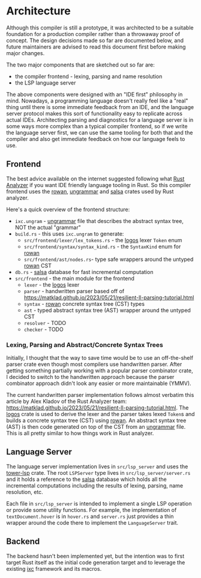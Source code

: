 # Architecture

Although this compiler is still a prototype, it was architected to be a suitable foundation for a production compiler rather than a throwaway proof of concept. The design decisions made so far are documented below,
and future maintainers are advised to read this document first before making major changes.

The two major components that are sketched out so far are:
- the compiler frontend - lexing, parsing and name resolution
- the LSP language server 

The above components were designed with an "IDE first" philosophy in mind. 
Nowadays, a programming language doesn't really feel like a "real" thing until there is some immediate feedback from an IDE, and the language server protocol makes this sort of functionality easy to replicate across actual IDEs.
Architecting parsing and diagnostics for a language server is in some ways more complex than a typical compiler frontend, 
so if we write the language server first, we can use the same tooling for both that and the compiler 
and also get immediate feedback on how our language feels to use.

## Frontend

The best advice available on the internet suggested following what [Rust Analyzer](https://github.com/rust-lang/rust-analyzer)
if you want IDE friendly language tooling in Rust.
So this compiler frontend uses the [rowan](https://docs.rs/rowan), [ungrammar](https://docs.rs/ungrammar) and [salsa](https://docs.rs/salsa)
crates used by Rust analyzer.

Here's a quick overview of the frontend structure:
* `ixc.ungram` - [ungrammar](https://docs.rs/ungrammar) file that describes the abstract syntax tree, NOT the actual "grammar"
* `build.rs` - this uses `ixc.ungram` to generate:
    * `src/frontend/lexer/lex_tokens.rs` - the [logos](https://docs.rs/logos) lexer `Token` enum
    * `src/frontend/syntax/syntax_kind.rs` - the `SyntaxKind` enum for [rowan](https://docs.rs/rowan)
    * `src/frontend/ast/nodes.rs`- type safe wrappers around the untyped [rowan](https://docs.rs/rowan) CST
* `db.rs` - [salsa](https://docs.rs/salsa) database for fast incremental computation
* `src/frontend` - the main module for the frontend
  * `lexer` - the [logos](https://docs.rs/logos) lexer
  * `parser` - handwritten parser based off of https://matklad.github.io/2023/05/21/resilient-ll-parsing-tutorial.html
  * `syntax` - [rowan](https://docs.rs/rowan) concrete syntax tree (CST) types
  * `ast` - typed abstract syntax tree (AST) wrapper around the untyped CST
  * `resolver` - TODO
  * `checker` - TODO


### Lexing, Parsing and Abstract/Concrete Syntax Trees

Initially, I thought that the way to save time would be to use an off-the-shelf parser crate even though most compilers use
handwritten parser. After getting something partially working with a popular parser combinator crate, I decided to switch
to the handwritten approach because the parser combinator approach didn't look any easier or more maintainable (YMMV).

The current handwritten parser implementation follows almost verbatim this article by Alex Kladov of the Rust Analyzer team: https://matklad.github.io/2023/05/21/resilient-ll-parsing-tutorial.html. The [logos](https://docs.rs/logos) crate is used to derive the lexer and the parser
takes lexed `Token`s and builds a concrete syntax tree (CST) using [rowan](https://docs.rs/rowan). An abstract syntax tree (AST)
is then code generated on top of the CST from an [ungrammar](https://docs.rs/ungrammar) file. This is all pretty similar to how things work in Rust analyzer.

## Language Server

The language server implementation lives in `src/lsp_server` and uses the [tower-lsp](https://docs.rs/tower-lsp) crate.
The root `LSPServer` type lives in `src/lsp_server/server.rs` and it holds a reference to the [salsa](https://docs.rs/salsa) database which holds all the incremental computations including the results of lexing, parsing, name resolution, etc.

Each file in `src/lsp_server` is intended to implement a single LSP operation or provide some utility functions. 
For example, the implementation of `textDocument.hover` is in `hover.rs` and `server.rs` just provides a thin wrapper
around the code there to implement the `LanguageServer` trait.

## Backend

The backend hasn't been implemented yet, but the intention was to first target Rust itself as the initial
code generation target and to leverage the existing [ixc](https://docs.rs/ixc) framework and its macros.
